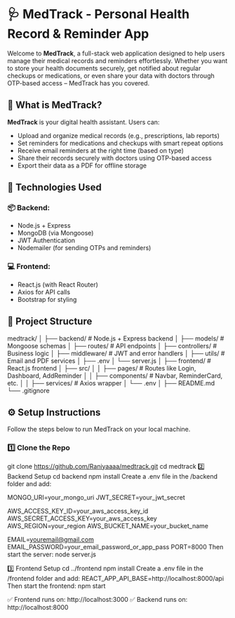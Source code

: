 # 🩺 MedTrack - Personal Health Record & Reminder App

Welcome to **MedTrack**, a full-stack web application designed to help users manage their medical records and reminders effortlessly. Whether you want to store your health documents securely, get notified about regular checkups or medications, or even share your data with doctors through OTP-based access – MedTrack has you covered.



## 🌟 What is MedTrack?

**MedTrack** is your digital health assistant. Users can:
- Upload and organize medical records (e.g., prescriptions, lab reports)
- Set reminders for medications and checkups with smart repeat options
- Receive email reminders at the right time (based on type)
- Share their records securely with doctors using OTP-based access
- Export their data as a PDF for offline storage



## 🔧 Technologies Used

### 📦 Backend:
- Node.js + Express
- MongoDB (via Mongoose)
- JWT Authentication
- Nodemailer (for sending OTPs and reminders)

### 💻 Frontend:
- React.js (with React Router)
- Axios for API calls
- Bootstrap for styling


## 🧱 Project Structure

medtrack/
│
├── backend/ # Node.js + Express backend
│ ├── models/ # Mongoose schemas
│ ├── routes/ # API endpoints
│ ├── controllers/ # Business logic
│ ├── middleware/ # JWT and error handlers
│ ├── utils/ # Email and PDF services
│ ├── .env
│ └── server.js
│
├── frontend/ # React.js frontend
│ ├── src/
│ │ ├── pages/ # Routes like Login, Dashboard, AddReminder
│ │ ├── components/ # Navbar, ReminderCard, etc.
│ │ ├── services/ # Axios wrapper
│ └── .env
│
├── README.md
└── .gitignore



## ⚙️ Setup Instructions

Follow the steps below to run MedTrack on your local machine.

### 1️⃣ Clone the Repo

git clone https://github.com/Raniyaaaa/medtrack.git
cd medtrack
2️⃣ Backend Setup
cd backend
npm install
Create a .env file in the /backend folder and add:

MONGO_URI=your_mongo_uri
JWT_SECRET=your_jwt_secret

AWS_ACCESS_KEY_ID=your_aws_access_key_id
AWS_SECRET_ACCESS_KEY=your_aws_access_key
AWS_REGION=your_region
AWS_BUCKET_NAME=your_bucket_name

EMAIL=youremail@gmail.com
EMAIL_PASSWORD=your_email_password_or_app_pass
PORT=8000
Then start the server:
node server.js

3️⃣ Frontend Setup
cd ../frontend
npm install
Create a .env file in the /frontend folder and add:
REACT_APP_API_BASE=http://localhost:8000/api
Then start the frontend:
npm start

✅ Frontend runs on: http://localhost:3000
✅ Backend runs on: http://localhost:8000
